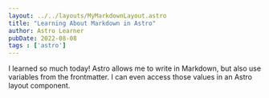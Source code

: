 ```yaml
---
layout: ../../layouts/MyMarkdownLayout.astro
title: "Learning About Markdown in Astro"
author: Astro Learner
pubDate: 2022-08-08
tags : ['astro']
---
```

I learned so much today! Astro allows me to write in Markdown, but also use variables from the frontmatter. I can even access those values in an Astro layout component.

